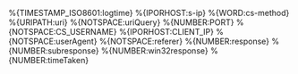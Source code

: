 %{TIMESTAMP_ISO8601:logtime} %{IPORHOST:s-ip} %{WORD:cs-method} %{URIPATH:uri} %{NOTSPACE:uriQuery} %{NUMBER:PORT} %{NOTSPACE:CS_USERNAME} %{IPORHOST:CLIENT_IP} %{NOTSPACE:userAgent} %{NOTSPACE:referer} %{NUMBER:response} %{NUMBER:subresponse} %{NUMBER:win32response} %{NUMBER:timeTaken}